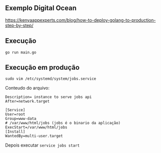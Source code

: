 ## Exemplo Digital Ocean
https://kenyaappexperts.com/blog/how-to-deploy-golang-to-production-step-by-step/

## Execução
```go run main.go```

## Execução em produção

```sudo vim /etc/systemd/system/jobs.service```

Conteudo do arquivo:

```
Description= instance to serve jobs api
After=network.target

[Service]
User=root
Group=www-data
# /var/www/html/jobs (jobs é o binario da aplicação)
ExecStart=/var/www/html/jobs
[Install]
WantedBy=multi-user.target
```
Depois executar 
```service jobs start```
